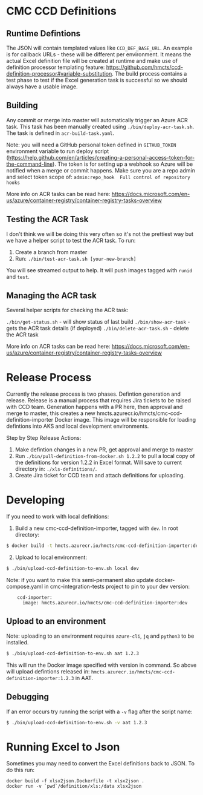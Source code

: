 # CMC CCD Definitions

## Runtime Defintions

The JSON will contain templated values like `CCD_DEF_BASE_URL`. An example is for callback URLs - these will be different per environment. It means the actual Excel definition file will be created at runtime and make use of definition processor templating feature: https://github.com/hmcts/ccd-definition-processor#variable-substitution. The build process contains a test phase to test if the Excel generation task is successful so we should always have a usable image.

## Building

Any commit or merge into master will automatically trigger an Azure ACR task. This task has been manually
created using `./bin/deploy-acr-task.sh`. The task is defined in `acr-build-task.yaml`. 

Note: you will need a GitHub personal token defined in `GITHUB_TOKEN` environment variable to run deploy script (https://help.github.com/en/articles/creating-a-personal-access-token-for-the-command-line). The token is for setting up a webhook so Azure will be notified when a merge or commit happens. Make sure you are a repo admin and select token scope of: `admin:repo_hook  Full control of repository hooks`

More info on ACR tasks can be read here: https://docs.microsoft.com/en-us/azure/container-registry/container-registry-tasks-overview

## Testing the ACR Task

I don't think we will be doing this very often so it's not the prettiest way but we have a helper script to test the ACR task. To run:

1. Create a branch from master
2. Run: `./bin/test-acr-task.sh [your-new-branch]`

You will see streamed output to help. It will push images tagged with `runid` and `test`.

## Managing the ACR task

Several helper scripts for checking the ACR task:

`./bin/get-status.sh` - will show status of last build
`./bin/show-acr-task` - gets the ACR task details (if deployed)
`./bin/delete-acr-task.sh` - delete the ACR task

More info on ACR tasks can be read here: https://docs.microsoft.com/en-us/azure/container-registry/container-registry-tasks-overview

# Release Process

Currently the release process is two phases. Defintion generation and release. Release is a manual process that requires Jira tickets to be raised with CCD team. Generation happens with a PR here, then approval and merge to master, this creates a new hmcts.azurecr.io/hmcts/cmc-ccd-definition-importer Docker image. This image will be responsible for loading defintions into AKS and local development environments.

Step by Step Release Actions:

1. Make defintion changes in a new PR, get approval and merge to master
2. Run `./bin/pull-definition-from-docker.sh 1.2.2` to pull a local copy of the definitions for version 1.2.2 in Excel format. Will save to current directory in: `./xls-definitions/`.
3. Create Jira ticket for CCD team and attach definitions for uploading. 

# Developing 

If you need to work with local definitions:

1. Build a new cmc-ccd-definition-importer, tagged with `dev`. In root directory:
```bash
$ docker build -t hmcts.azurecr.io/hmcts/cmc-ccd-definition-importer:dev -f definition/Dockerfile .
```

2. Upload to local environment:
```bash
$ ./bin/upload-ccd-definition-to-env.sh local dev
```

Note: if you want to make this semi-permanent also update docker-compose.yaml in cmc-integration-tests project to pin to your dev version:
```
    ccd-importer:
      image: hmcts.azurecr.io/hmcts/cmc-ccd-definition-importer:dev
```

## Upload to an environment

Note: uploading to an environment requires `azure-cli`, `jq` and `python3` to be installed.

```bash
$ ./bin/upload-ccd-definition-to-env.sh aat 1.2.3
```

This will run the Docker image specified with version in command. So above will upload defintions released in: `hmcts.azurecr.io/hmcts/cmc-ccd-definition-importer:1.2.3` in AAT.

## Debugging

If an error occurs try running the script with a `-v` flag after the script name:
```bash
$ ./bin/upload-ccd-definition-to-env.sh -v aat 1.2.3
```


# Running Excel to Json

Sometimes you may need to convert the Excel definitions back to JSON. To do this run:

```
docker build -f xlsx2json.Dockerfile -t xlsx2json .
docker run -v `pwd`/definition/xls:/data xlsx2json
```